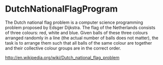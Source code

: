 DutchNationalFlagProgram
========================
The Dutch national flag problem is a computer science programming problem proposed by Edsger Dijkstra. The flag of the Netherlands consists of three colours: red, white and blue. Given balls of these three colours arranged randomly in a line (the actual number of balls does not matter), the task is to arrange them such that all balls of the same colour are together and their collective colour groups are in the correct order.

http://en.wikipedia.org/wiki/Dutch_national_flag_problem
